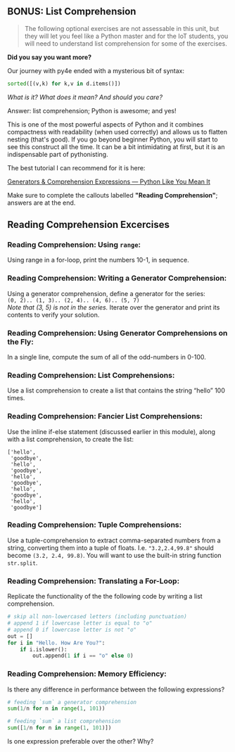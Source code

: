 ## BONUS: List Comprehension
>The following optional exercises are not assessable in this unit, but they will let you feel like a Python master and for the IoT students, you will need to understand list comprehension for some of the exercises.

**Did you say you want more?**

Our journey with py4e ended with a mysterious bit of syntax:  
```python
sorted([(v,k) for k,v in d.items()])
```

*What is it? What does it mean? And should you care?*  

Answer: list comprehension; Python is awesome; and yes!  

This is one of the most powerful aspects of Python and it combines compactness with readability (when used correctly) and allows us to flatten nesting (that's good). If you go beyond beginner Python, you will start to see this construct all the time. It can be a bit intimidating at first, but it is an indispensable part of pythonisting.  

The best tutorial I can recommend for it is here:  

[Generators & Comprehension Expressions — Python Like You Mean It](https://www.pythonlikeyoumeanit.com/Module2_EssentialsOfPython/Generators_and_Comprehensions.html)  

Make sure to complete the callouts labelled **"Reading Comprehension"**; answers are at the end. 

## Reading Comprehension Excercises

### Reading Comprehension: Using ``range``:
Using range in a for-loop, print the numbers 10-1, in sequence.

### Reading Comprehension: Writing a Generator Comprehension:
Using a generator comprehension, define a generator for the series:  
`(0, 2).. (1, 3).. (2, 4).. (4, 6).. (5, 7)`  
*Note that (3, 5) is not in the series.*
Iterate over the generator and print its contents to verify your solution.

### Reading Comprehension: Using Generator Comprehensions on the Fly:
In a single line, compute the sum of all of the odd-numbers in 0-100.

### Reading Comprehension: List Comprehensions:
Use a list comprehension to create a list that contains the string “hello” 100 times.

### Reading Comprehension: Fancier List Comprehensions:
Use the inline if-else statement (discussed earlier in this module), along with a list comprehension, to create the list:
```
['hello',
 'goodbye',
 'hello',
 'goodbye',
 'hello',
 'goodbye',
 'hello',
 'goodbye',
 'hello',
 'goodbye']
```

### Reading Comprehension: Tuple Comprehensions:
Use a tuple-comprehension to extract comma-separated numbers from a string, converting them into a tuple of floats. I.e. `"3.2,2.4,99.8"` should become `(3.2, 2.4, 99.8)`. You will want to use the built-in string function `str.split`.

### Reading Comprehension: Translating a For-Loop:
Replicate the functionality of the the following code by writing a list comprehension.
```python
# skip all non-lowercased letters (including punctuation)
# append 1 if lowercase letter is equal to "o"
# append 0 if lowercase letter is not "o"
out = []
for i in "Hello. How Are You?":
    if i.islower():
        out.append(1 if i == "o" else 0)
```

### Reading Comprehension: Memory Efficiency:
Is there any difference in performance between the following expressions?
```python
# feeding `sum` a generator comprehension
sum(1/n for n in range(1, 101))
```

```python
# feeding `sum` a list comprehension
sum([1/n for n in range(1, 101)])
```
Is one expression preferable over the other? Why?

